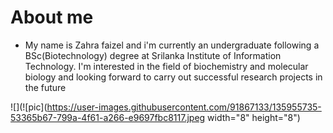 # **About me** 
- My name is Zahra faizel and i'm currently an undergraduate following a BSc(Biotechnology) degree at Srilanka Institute of Information Technology. I'm interested in the field of biochemistry and molecular biology and looking forward to carry out successful research projects in the future

![](![pic](https://user-images.githubusercontent.com/91867133/135955735-53365b67-799a-4f61-a266-e9697fbc8117.jpeg width="8" height="8")


